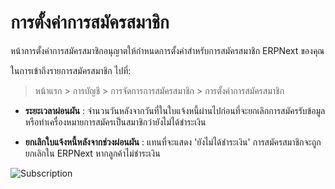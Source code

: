 <!-- add-breadcrumbs -->
# การตั้งค่าการสมัครสมาชิก

หน้าการตั้งค่าการสมัครสมาชิกอนุญาตให้กำหนดการตั้งค่าสำหรับการสมัครสมาชิก ERPNext ของคุณ

ในการเข้าถึงรายการสมัครสมาชิก ไปที่:
> หน้าแรก > การบัญชี > การจัดการการสมัครสมาชิก > การตั้งค่าการสมัครสมาชิก

* **ระยะเวลาผ่อนผัน** : จำนวนวันหลังจากวันที่ในใบแจ้งหนี้ผ่านไปก่อนที่จะยกเลิกการสมัครรับข้อมูลหรือทำเครื่องหมายการสมัครเป็นสมาชิกว่ายังไม่ได้ชำระเงิน

* **ยกเลิกใบแจ้งหนี้หลังจากช่วงผ่อนผัน** : แทนที่จะแสดง 'ยังไม่ได้ชำระเงิน' การสมัครสมาชิกจะถูกยกเลิกใน ERPNext หากลูกค้าไม่ชำระเงิน

![Subscription](/docs/assets/img/accounts/subscription-settings.png)

